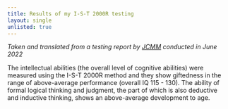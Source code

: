 ```yaml
---
title: Results of my I-S-T 2000R testing
layout: single
unlisted: true
---
```

*Taken and translated from a testing report by [JCMM](https://www.jcmm.cz/) conducted in June 2022*

The intellectual abilities (the overall level of cognitive abilities) were measured using the I-S-T 2000R method and they show giftedness in the range of above-average performance (overall IQ 115 - 130). The ability of formal logical thinking and judgment, the part of which is also deductive and inductive thinking, shows an above-average development to age.